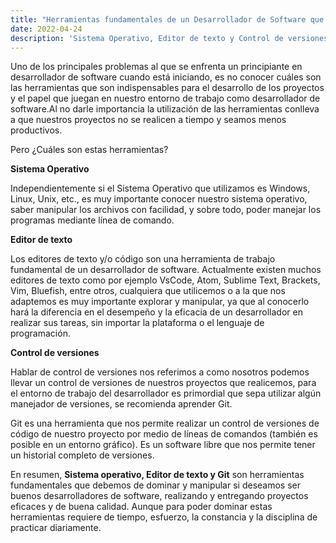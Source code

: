 ```yaml
---
title: "Herramientas fundamentales de un Desarrollador de Software que debe conocer"
date: 2022-04-24
description: 'Sistema Operativo, Editor de texto y Control de versiones.'
---
```


Uno de los principales problemas al que se enfrenta un principiante en desarrollador de software cuando está iniciando, 
es no conocer cuáles son las herramientas que son indispensables para el desarrollo de los proyectos y el papel que juegan 
en nuestro entorno de trabajo como desarrollador de software.Al no darle importancia la utilización de las herramientas conlleva a que nuestros proyectos no se realicen a tiempo y seamos menos productivos.

Pero ¿Cuáles son estas herramientas?

**Sistema Operativo**

Independientemente si el Sistema Operativo que utilizamos es Windows, Linux, Unix, etc., es muy importante conocer nuestro sistema operativo, 
saber manipular los archivos con facilidad, y sobre todo, poder manejar los programas mediante línea de comando.

**Editor de texto**

Los editores de texto y/o código son una herramienta de trabajo fundamental de un desarrollador de software. 
Actualmente existen muchos editores de texto como por ejemplo VsCode, Atom, Sublime Text, Brackets, Vim, Bluefish, entre otros, 
cualquiera que utilicemos o a la que nos adaptemos es muy importante explorar y manipular, ya que al conocerlo hará la diferencia 
en el desempeño y la eficacia de un desarrollador en realizar sus tareas, sin importar la plataforma o el lenguaje de programación.

**Control de versiones**

Hablar de control de versiones nos referimos a como nosotros podemos llevar un control de versiones de nuestros proyectos que realicemos, 
para el entorno de trabajo del desarrollador es primordial que sepa utilizar algún manejador de versiones, se recomienda aprender Git.

Git es una herramienta que nos permite realizar un control de versiones de código de nuestro proyecto por medio de líneas de comandos
(también es posible en un entorno gráfico). Es un software libre que nos permite tener un historial completo de versiones.

En resumen, **Sistema operativo, Editor de texto y Git** son herramientas fundamentales que debemos de dominar y manipular si deseamos 
ser buenos desarrolladores de software, realizando y entregando proyectos eficaces y de buena calidad. 
Aunque para poder dominar estas herramientas requiere de tiempo, esfuerzo, la constancia y la disciplina de practicar diariamente.
